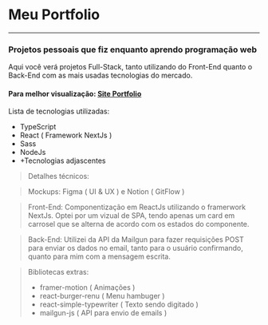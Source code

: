 # Meu Portfolio

---

### Projetos pessoais que fiz enquanto aprendo programação web

Aqui você verá projetos Full-Stack, tanto utilizando do Front-End quanto o Back-End com as mais usadas tecnologias do mercado.

#### Para melhor visualização: [Site Portfolio](https://portfolio-react-2-navy.vercel.app)

Lista de tecnologias utilizadas:

* TypeScript
* React ( Framework NextJs )
* Sass
* NodeJs
* +Tecnologias adjascentes

> Detalhes técnicos:


> Mockups: Figma ( UI & UX ) e Notion ( GitFlow )

> Front-End: Componentização em ReactJs utilizando o framerwork NextJs. Optei por um vizual de SPA, tendo apenas um card em carrosel que se alterna de acordo com os estados do componente.
>

> Back-End: Utilizei da API da Mailgun para fazer requisições POST para enviar os dados no email, tanto para o usuário confirmando, quanto para mim com a mensagem escrita.
>

> Bibliotecas extras:
> * framer-motion ( Animações )
> * react-burger-renu ( Menu hambuger )
> * react-simple-typewriter ( Texto sendo digitado )
> * mailgun-js ( API para envio de emails ) 
